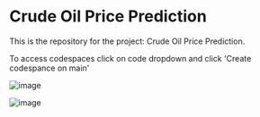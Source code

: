 # Crude Oil Price Prediction

This is the repository for the project: Crude Oil Price Prediction.




 To access codespaces click on code dropdown and click 'Create codespance on main' 




 ![image](https://skillwallet.s3.ap-south-1.amazonaws.com/skiwallet_assets/Code+dropdown+button.png) 



 ![image](https://skillwallet.s3.ap-south-1.amazonaws.com/skiwallet_assets/Codespace+button.png)